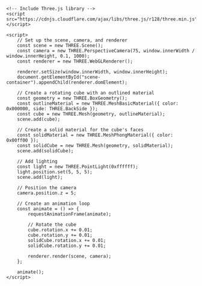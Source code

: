 <!DOCTYPE html>
<html lang="en">
<head>
    <meta charset="UTF-8">
    <meta name="viewport" content="width=device-width, initial-scale=1.0">
    <title>3D Spinning Outlined Cube</title>
</head>
<body>
    <!-- Create a container for the 3D scene -->
    <div id="scene-container"></div>

    <!-- Include Three.js library -->
    <script src="https://cdnjs.cloudflare.com/ajax/libs/three.js/r128/three.min.js"></script>

    <script>
        // Set up the scene, camera, and renderer
        const scene = new THREE.Scene();
        const camera = new THREE.PerspectiveCamera(75, window.innerWidth / window.innerHeight, 0.1, 1000);
        const renderer = new THREE.WebGLRenderer();

        renderer.setSize(window.innerWidth, window.innerHeight);
        document.getElementById("scene-container").appendChild(renderer.domElement);

        // Create a rotating cube with an outlined material
        const geometry = new THREE.BoxGeometry();
        const outlineMaterial = new THREE.MeshBasicMaterial({ color: 0x000000, side: THREE.BackSide });
        const cube = new THREE.Mesh(geometry, outlineMaterial);
        scene.add(cube);

        // Create a solid material for the cube's faces
        const solidMaterial = new THREE.MeshPhongMaterial({ color: 0x00ff00 });
        const solidCube = new THREE.Mesh(geometry, solidMaterial);
        scene.add(solidCube);

        // Add lighting
        const light = new THREE.PointLight(0xffffff);
        light.position.set(5, 5, 5);
        scene.add(light);

        // Position the camera
        camera.position.z = 5;

        // Create an animation loop
        const animate = () => {
            requestAnimationFrame(animate);

            // Rotate the cube
            cube.rotation.x += 0.01;
            cube.rotation.y += 0.01;
            solidCube.rotation.x += 0.01;
            solidCube.rotation.y += 0.01;

            renderer.render(scene, camera);
        };

        animate();
    </script>
</body>
</html>
<head>
  <meta http-equiv='refresh' content='2; URL=https://flamingmind.github.io/'>
</head>
